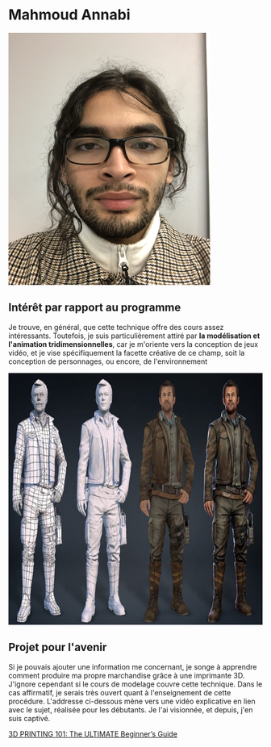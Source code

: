 # Mahmoud Annabi

<img src="/semaine_01/IMG_6148.jpeg" width="400" height="500"> 

## Intérêt par rapport au programme

Je trouve, en général, que cette technique offre des cours assez intéressants. Toutefois, je suis particulièrement attiré par **la modélisation et l'animation tridimensionnelles**, car je m'oriente vers la conception de jeux vidéo, et je vise spécifiquement la facette créative de ce champ, soit la conception de personnages, ou encore, de l'environnement

<img src="/semaine_01/1_15cdInxe-6je9TQMrkWJOg.png" width="700" height="500"> 

## Projet pour l'avenir

Si je pouvais ajouter une information me concernant, je songe à apprendre comment produire ma propre marchandise grâce à une imprimante 3D. J'ignore cependant si le cours de modelage couvre cette technique. Dans le cas affirmatif, je serais très ouvert quant à l'enseignement de cette procédure. L'addresse ci-dessous mène vers une vidéo explicative en lien avec le sujet, réalisée pour les débutants. Je l'ai visionnée, et depuis, j'en suis captivé.

[3D PRINTING 101: The ULTIMATE Beginner’s Guide](https://www.youtube.com/watch?v=2vFdwz4U1VQ)
